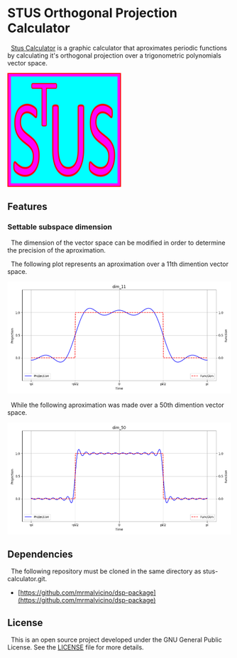 
# STUS Orthogonal Projection Calculator

&nbsp; [Stus Calculator](https://github.com/mrmalvicino/stus-calculator) is a graphic calculator that aproximates periodic functions by calculating it's orthogonal projection over a trigonometric polynomials vector space.

![](https://raw.githubusercontent.com/mrmalvicino/stus-calculator/main/images/icon/icon.png)

## Features

### Settable subspace dimension

&nbsp; The dimension of the vector space can be modified in order to determine the precision of the aproximation.

&nbsp; The following plot represents an aproximation over a 11th dimention vector space.

![](https://raw.githubusercontent.com/mrmalvicino/stus-calculator/main/images/dim_11.png)

&nbsp; While the following aproximation was made over a 50th dimention vector space.

![](https://raw.githubusercontent.com/mrmalvicino/stus-calculator/main/images/dim_50.png)

## Dependencies

&nbsp; The following repository must be cloned in the same directory as stus-calculator.git.

- [https://github.com/mrmalvicino/dsp-package](https://github.com/mrmalvicino/dsp-package)

## License

&nbsp; This is an open source project developed under the GNU General Public License. See the [LICENSE](https://github.com/mrmalvicino/stus-calculator/blob/main/LICENSE) file for more details.